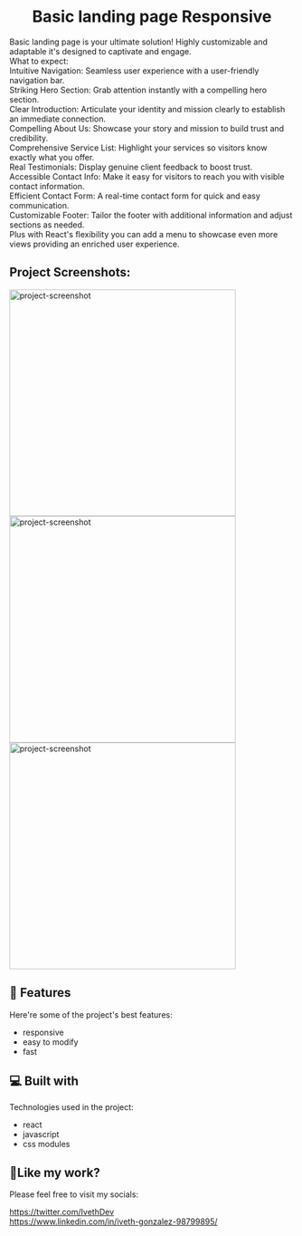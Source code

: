 <h1 align="center" id="title">Basic landing page Responsive</h1>

<p id="description">Basic landing page is your ultimate solution! Highly customizable and adaptable it's designed to captivate and engage.<br>What to expect:<br>Intuitive Navigation: Seamless user experience with a user-friendly navigation bar.<br>Striking Hero Section: Grab attention instantly with a compelling hero section.<br>Clear Introduction: Articulate your identity and mission clearly to establish an immediate connection.<br>Compelling About Us: Showcase your story and mission to build trust and credibility.<br>Comprehensive Service List: Highlight your services so visitors know exactly what you offer.<br>Real Testimonials: Display genuine client feedback to boost trust.<br>Accessible Contact Info: Make it easy for visitors to reach you with visible contact information.<br>Efficient Contact Form: A real-time contact form for quick and easy communication.<br>Customizable Footer: Tailor the footer with additional information and adjust sections as needed.<br>Plus with React's flexibility you can add a menu to showcase even more views providing an enriched user experience.<br></p>

<h2>Project Screenshots:</h2>

<img src="https://i.ibb.co/zS7Pfs9/view-1.png" alt="project-screenshot" width="400" height="400/">

<img src="https://i.ibb.co/bP2NzTr/view-2.png" alt="project-screenshot" width="400" height="400/">

<img src="https://i.ibb.co/pwBw0Fw/view-3.png" alt="project-screenshot" width="400" height="400/">

  
  
<h2>🧐 Features</h2>

Here're some of the project's best features:

*   responsive
*   easy to modify
*   fast

  
  
<h2>💻 Built with</h2>

Technologies used in the project:

*   react
*   javascript
*   css modules

<h2>💖Like my work?</h2>

Please feel free to visit my socials:<p>https://twitter.com/IvethDev<br>https://www.linkedin.com/in/iveth-gonzalez-98799895/</p>
